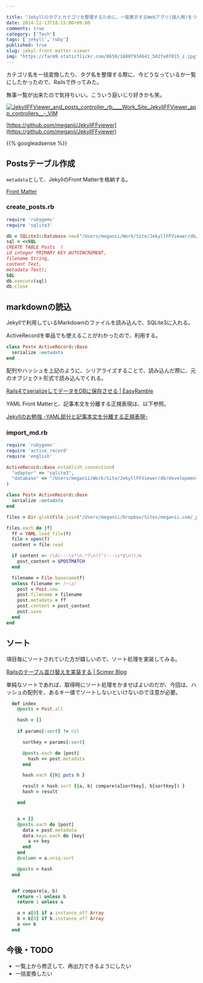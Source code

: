 ```yaml
---

title: "Jekyllのタグとカテゴリを整理するために、一覧表示するWebアプリ(個人用)をつくった"
date: 2014-12-13T18:15:00+09:00
comments: true
category: ['Tech']
tags: ['jekyll','ruby']
published: true
slug: jekyl-front-matter-viewer
img: "https://farm9.staticflickr.com/8650/16007934641_502fe07015_z.jpg"
---
```


カテゴリ名を一括変換したり、タグ名を整理する際に、今どうなっているか一覧にしたかったので、Railsで作ってみた。

無事一覧が出来たので気持ちいい。こういう庭いじり好きかも笑。

<p><a href="https://www.flickr.com/photos/35571855@N06/16007934641" title="JekyllFFViewer_and_posts_controller_rb____Work_Site_JekyllFFViewer_app_controllers__-_VIMby meganii, on Flickr"><img class="img-responsive" src="https://farm9.staticflickr.com/8650/16007934641_502fe07015_z.jpg" alt="JekyllFFViewer_and_posts_controller_rb____Work_Site_JekyllFFViewer_app_controllers__-_VIM"></a></p>

[https://github.com/meganii/JekyllFFviewer](https://github.com/meganii/JekyllFFviewer)



{{% googleadsense %}}


## Postsテーブル作成

`metadata`として、JekyllのFront Matterを格納する。

[Front Matter](http://jekyllrb.com/docs/frontmatter/)

### create_posts.rb

```ruby
require 'rubygems'
require 'sqlite3'

db = SQLite3::Database.new("/Users/meganii/Work/Site/JekyllFFViewer/db/development.sqlite3")
sql = <<SQL
CREATE TABLE Posts  (
id integer PRIMARY KEY AUTOINCREMENT,
filename String,
content Text,
metadata Text);
SQL
db.execute(sql)
db.close
```


## markdownの読込

Jekyllで利用しているMarkdownのファイルを読み込んで、SQLite3に入れる。

ActiveRecordを単品でも使えることがわかったので、利用する。

```ruby
class Post< ActiveRecord::Base
  serialize :metadata
end
```

配列やハッシュを上記のように、シリアライズすることで、読み込んだ際に、元のオブジェクト形式で読み込んでくれる。

[Rails4でserializeしてデータをDBに保存させる | EasyRamble](http://easyramble.com/rails-active-record-serialize.html)


YAML Front Matterと、記事本文を分離する正規表現は、以下参照。

[Jekyllのお勉強 -YAML部分と記事本文を分離する正規表現-](http://meganii.com/blog/2013/05/23/regexp-jekyll/)


### import_md.rb 
```ruby
require 'rubygems'
require 'active_record'
require 'english'

ActiveRecord::Base.establish_connection(
  "adapter" => "sqlite3",
  "database" => "/Users/meganii/Work/Site/JekyllFFViewer/db/development.sqlite3"
)

class Post< ActiveRecord::Base
  serialize :metadata
end

files = Dir.glob(File.join("/Users/meganii/Dropbox/Sites/meganii.com/_posts", "*"))

files.each do |f|
  ff = YAML.load_file(f)
  file = open(f)
  content = file.read

  if content =~ /\A(---\s*\n.*?\n?)^(---\s*$\n?)/m
    post_content = $POSTMATCH
  end

  filename = File.basename(f)
  unless filename =~ /~\z/
    post = Post.new
    post.filename = filename 
    post.metadata = ff
    post.content = post_content
    post.save
  end
end
```



## ソート

項目毎にソートされていた方が嬉しいので、ソート処理を実装してみる。

[Railsのテーブル並び替えを実装する | Scimpr Blog](http://blog.scimpr.com/2012/08/26/rails%E3%81%AE%E3%83%86%E3%83%BC%E3%83%96%E3%83%AB%E4%B8%A6%E3%81%B3%E6%9B%BF%E3%81%88%E3%82%92%E5%AE%9F%E8%A3%85%E3%81%99%E3%82%8B/)

単純なソートであれば、取得時にソート処理をかませばよいのだが、今回は、ハッシュの配列を、あるキー値でソートしないといけないので注意が必要。





```ruby
  def index
    @posts = Post.all

    hash = []
    
    if params[:sort] != nil

      sortkey = params[:sort] 

      @posts.each do |post|
        hash << post.metadata
      end

      hash.each {|h| puts h }

      result = hash.sort {|a, b| compare(a[sortkey], b[sortkey]) }
      hash = result

    end


    a = []
    @posts.each do |post|
      data = post.metadata
      data.keys.each do |key|
        a << key
      end
    end
    @column = a.uniq.sort

    @posts = hash
  end


  def compare(a, b)
    return -1 unless b 
    return 1 unless a

    a = a[0] if a.instance_of? Array
    b = b[0] if b.instance_of? Array
    a <=> b
  end
```

## 今後・TODO

- 一覧上から修正して、再出力できるようにしたい
- 一括変換したい





